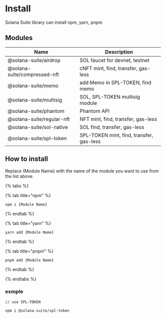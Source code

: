 # Install

Solana Suite library can install npm, yarn, pnpm

## Modules

| Name                         | Description                              |
| ---------------------------- | ---------------------------------------- |
| @solana-suite/airdrop        | SOL faucet for devnet, testnet           |
| @solana-suite/compressed-nft | cNFT mint, find, transfer, gas-less      |
| @solana-suite/memo           | add Memo in SPL-TOKEN, find memo         |
| @solana-suite/multisig       | SOL, SPL-TOKEN multisig module           |
| @solana-suite/phantom        | Phantom API                              |
| @solana-suite/regular-nft    | NFT mint, find, transfer, gas-less       |
| @solana-suite/sol-native     | SOL find, transfer, gas-less             |
| @solana-suite/spl-token      | SPL-TOKEN mint, find, transfer, gas-less |

## How to install

Replace {Module Name} with the name of the module you want to use from the list
above.

{% tabs %}

{% tab title="npm" %}

```shell
npm i {Module Name}
```

{% endtab %}

{% tab title="yarn" %}

```shell
yarn add {Module Name}
```

{% endtab %}

{% tab title="pnpm" %}

```shell
pnpm add {Module Name}
```

{% endtab %}

{% endtabs %}

### exmple

```shell
// use SPL-TOKEN

npm i @solana-suite/spl-token
```
